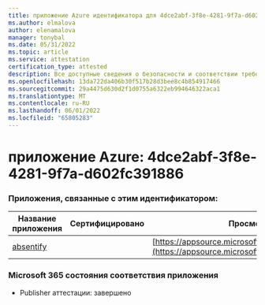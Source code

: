 ```yaml
---
title: приложение Azure идентификатора для 4dce2abf-3f8e-4281-9f7a-d602fc391886
ms.author: elmalova
author: elenamalova
manager: tonybal
ms.date: 05/31/2022
ms.topic: article
ms.service: attestation
certification_type: attested
description: Все доступные сведения о безопасности и соответствии требованиям для 4dce2abf-3f8e-4281-9f7a-d602fc391886.
ms.openlocfilehash: 13da722da406b30f517b28d3bee8c4b854917466
ms.sourcegitcommit: 29a4475d630d2f1d0755a6322eb994646322aca1
ms.translationtype: MT
ms.contentlocale: ru-RU
ms.lasthandoff: 06/01/2022
ms.locfileid: "65805283"
---
```

# <a name="azure-app-id-4dce2abf-3f8e-4281-9f7a-d602fc391886"></a>приложение Azure: 4dce2abf-3f8e-4281-9f7a-d602fc391886


### <a name="apps-associated-with-this-id"></a>Приложения, связанные с этим идентификатором:
| **Название приложения** | **Сертифицировано** | **Просмотр в AppSource** |
|--------------|---------------|-----------------------|
| [absentify](../forward/WA200003833.md) |  | [https://appsource.microsoft.com/product/office/WA200003833](https://appsource.microsoft.com/product/office/WA200003833) |

### <a name="microsoft-365-app-compliance-status"></a>Microsoft 365 состояния соответствия приложения
- Publisher аттестации: завершено
